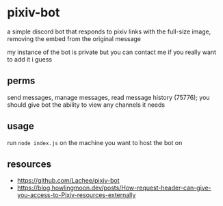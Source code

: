 # pixiv-bot

a simple discord bot that responds to pixiv links with the full-size image, removing the embed from the original message

my instance of the bot is private but you can contact me if you really want to add it i guess

## perms

send messages, manage messages, read message history (75776); you should give bot the ability to view any channels it needs

## usage

run `node index.js` on the machine you want to host the bot on

## resources
- https://github.com/Lachee/pixiv-bot
- https://blog.howlingmoon.dev/posts/How-request-header-can-give-you-access-to-Pixiv-resources-externally